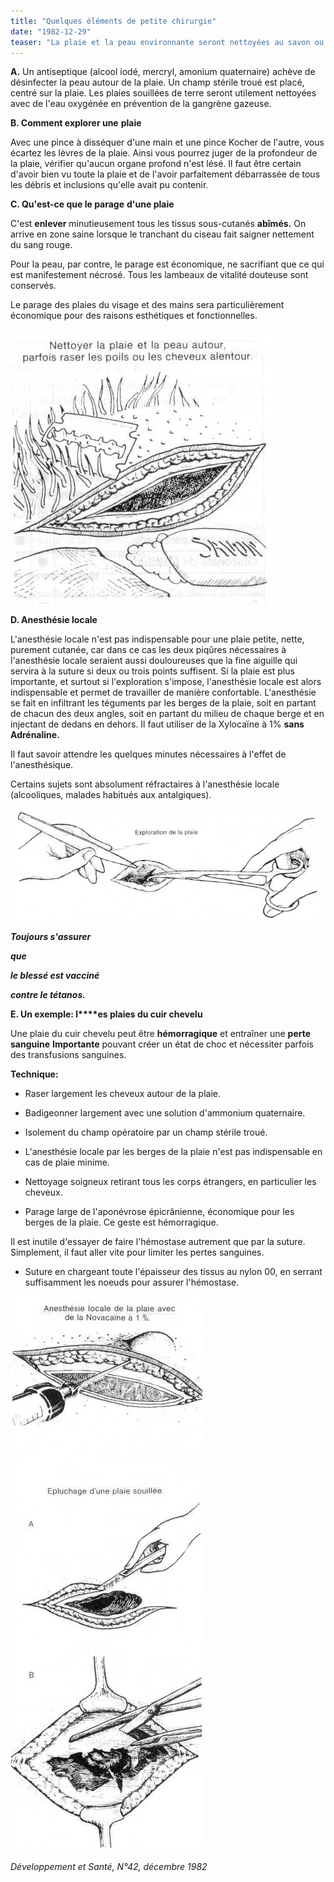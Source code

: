 ```yaml
---
title: "Quelques éléments de petite chirurgie"
date: "1982-12-29"
teaser: "La plaie et la peau environnante seront nettoyées au savon ou au sérum physiologique et détergées à l'alcool ou à l'éther. La plaie peut être brossée avec une brosse stérile pour la débarrasser des fragments de graviers ou de goudrons. Un rasage discret dégagera si besoin la région des poils ou cheveux qui gêneraient l'exploration et la suture."
---
```


**A.** Un antiseptique (alcool iodé, mercryl, amonium quaternaire) achève de désinfecter la peau autour de la plaie. Un champ stérile troué est placé, centré sur la plaie. Les plaies souillées de terre seront utilement nettoyées avec de l'eau oxygénée en prévention de la gangrène gazeuse.

**B. Comment explorer une** **plaie**

Avec une pince à disséquer d'une main et une pince Kocher de l'autre, vous écartez les lèvres de la plaie. Ainsi vous pourrez juger de la profondeur de la plaie, vérifier qu'aucun organe profond n'est lésé. Il faut être certain d'avoir bien vu toute la plaie et de l'avoir parfaitement débarrassée de tous les débris et inclusions qu'elle avait pu contenir.

**C. Qu'est-ce que le parage** **d'une plaie**

C'est **enlever** minutieusement tous les tissus sous-cutanés **abîmés.** On arrive en zone saine lorsque le tranchant du ciseau fait saigner nettement du sang rouge.

Pour la peau, par contre, le parage est économique, ne sacrifiant que ce qui est manifestement nécrosé. Tous les lambeaux de vitalité douteuse sont conservés.

Le parage des plaies du visage et des mains sera particulièrement économique pour des raisons esthétiques et fonctionnelles.


![](i60-1.jpg)


**D. Anesthésie locale**

L'anesthésie locale n'est pas indispensable pour une plaie petite, nette, purement cutanée, car dans ce cas les deux piqûres nécessaires à l'anesthésie locale seraient aussi douloureuses que la fine aiguille qui servira à la suture si deux ou trois points suffisent. Si la plaie est plus importante, et surtout si l'exploration s'impose, l'anesthésie locale est alors indispensable et permet de travailler de manière confortable. L'anesthésie se fait en infiltrant les téguments par les berges de la plaie, soit en partant de chacun des deux angles, soit en partant du milieu de chaque berge et en injectant de dedans en dehors. Il faut utiliser de la Xylocaïne à 1% **sans Adrénaline.**

Il faut savoir attendre les quelques minutes nécessaires à l'effet de l'anesthésique.

Certains sujets sont absolument réfractaires à l'anesthésie locale (alcooliques, malades habitués aux antalgiques).


![](i60-2.jpg)


**_Toujours s'assurer_**

**_que_**

**_le blessé est vacciné_**

**_contre le tétanos._**

**E. Un exemple: l****es plaies du cuir chevelu**

Une plaie du cuir chevelu peut être **hémorragique** et entraîner une **perte sanguine** **Importante** pouvant créer un état de choc et nécessiter parfois des transfusions sanguines.

**Technique:**

*   Raser largement les cheveux autour de la plaie.

*   Badigeonner largement avec une solution d'ammonium quaternaire.

*   Isolement du champ opératoire par un champ stérile troué.

*   L'anesthésie locale par les berges de la plaie n'est pas indispensable en cas de plaie minime.

*   Nettoyage soigneux retirant tous les corps étrangers, en particulier les cheveux.

*   Parage large de l'aponévrose épicrânienne, économique pour les berges de la plaie. Ce geste est hémorragique.

Il est inutile d'essayer de faire l'hémostase autrement que par la suture. Simplement, il faut aller vite pour limiter les pertes sanguines.

*   Suture en chargeant toute l'épaisseur des tissus au nylon 00, en serrant suffisamment les noeuds pour assurer l'hémostase.


![](i60-3.jpg)


_Développement et Santé, N°42, décembre 1982_